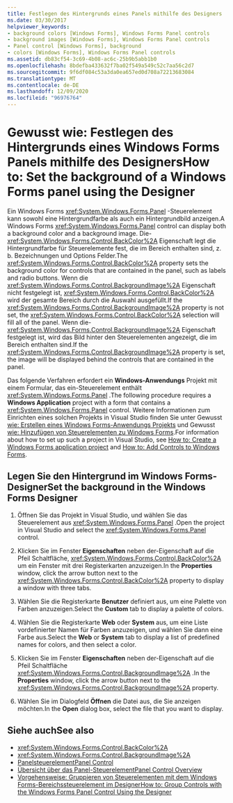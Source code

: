 ```yaml
---
title: Festlegen des Hintergrunds eines Panels mithilfe des Designers
ms.date: 03/30/2017
helpviewer_keywords:
- background colors [Windows Forms], Windows Forms Panel controls
- background images [Windows Forms], Windows Forms Panel controls
- Panel control [Windows Forms], background
- colors [Windows Forms], Windows Forms Panel controls
ms.assetid: db83cf54-3c69-4b08-ac6c-25b9b5abb1b0
ms.openlocfilehash: 8bdefba433632f7ba02f549a549c52c7aa56c2d7
ms.sourcegitcommit: 9f6df084c53a3da0ea657ed0d708a72213683084
ms.translationtype: MT
ms.contentlocale: de-DE
ms.lasthandoff: 12/09/2020
ms.locfileid: "96976764"
---
```

# <a name="how-to-set-the-background-of-a-windows-forms-panel-using-the-designer"></a><span data-ttu-id="7fb46-102">Gewusst wie: Festlegen des Hintergrunds eines Windows Forms Panels mithilfe des Designers</span><span class="sxs-lookup"><span data-stu-id="7fb46-102">How to: Set the background of a Windows Forms panel using the Designer</span></span>

<span data-ttu-id="7fb46-103">Ein Windows Forms <xref:System.Windows.Forms.Panel> -Steuerelement kann sowohl eine Hintergrundfarbe als auch ein Hintergrundbild anzeigen.</span><span class="sxs-lookup"><span data-stu-id="7fb46-103">A Windows Forms <xref:System.Windows.Forms.Panel> control can display both a background color and a background image.</span></span> <span data-ttu-id="7fb46-104">Die- <xref:System.Windows.Forms.Control.BackColor%2A> Eigenschaft legt die Hintergrundfarbe für Steuerelemente fest, die im Bereich enthalten sind, z. b. Bezeichnungen und Options Felder.</span><span class="sxs-lookup"><span data-stu-id="7fb46-104">The <xref:System.Windows.Forms.Control.BackColor%2A> property sets the background color for controls that are contained in the panel, such as labels and radio buttons.</span></span> <span data-ttu-id="7fb46-105">Wenn die <xref:System.Windows.Forms.Control.BackgroundImage%2A> Eigenschaft nicht festgelegt ist, <xref:System.Windows.Forms.Control.BackColor%2A> wird der gesamte Bereich durch die Auswahl ausgefüllt.</span><span class="sxs-lookup"><span data-stu-id="7fb46-105">If the <xref:System.Windows.Forms.Control.BackgroundImage%2A> property is not set, the <xref:System.Windows.Forms.Control.BackColor%2A> selection will fill all of the panel.</span></span> <span data-ttu-id="7fb46-106">Wenn die- <xref:System.Windows.Forms.Control.BackgroundImage%2A> Eigenschaft festgelegt ist, wird das Bild hinter den Steuerelementen angezeigt, die im Bereich enthalten sind.</span><span class="sxs-lookup"><span data-stu-id="7fb46-106">If the <xref:System.Windows.Forms.Control.BackgroundImage%2A> property is set, the image will be displayed behind the controls that are contained in the panel.</span></span>

<span data-ttu-id="7fb46-107">Das folgende Verfahren erfordert ein **Windows-Anwendungs** Projekt mit einem Formular, das ein-Steuerelement enthält <xref:System.Windows.Forms.Panel> .</span><span class="sxs-lookup"><span data-stu-id="7fb46-107">The following procedure requires a **Windows Application** project with a form that contains a <xref:System.Windows.Forms.Panel> control.</span></span> <span data-ttu-id="7fb46-108">Weitere Informationen zum Einrichten eines solchen Projekts in Visual Studio finden Sie unter Gewusst [wie: Erstellen eines Windows Forms-Anwendungs Projekts](/visualstudio/ide/step-1-create-a-windows-forms-application-project) und Gewusst [wie: Hinzufügen von Steuerelementen zu Windows Forms](how-to-add-controls-to-windows-forms.md).</span><span class="sxs-lookup"><span data-stu-id="7fb46-108">For information about how to set up such a project in Visual Studio, see [How to: Create a Windows Forms application project](/visualstudio/ide/step-1-create-a-windows-forms-application-project) and [How to: Add Controls to Windows Forms](how-to-add-controls-to-windows-forms.md).</span></span>

## <a name="set-the-background-in-the-windows-forms-designer"></a><span data-ttu-id="7fb46-109">Legen Sie den Hintergrund im Windows Forms-Designer</span><span class="sxs-lookup"><span data-stu-id="7fb46-109">Set the background in the Windows Forms Designer</span></span>

1. <span data-ttu-id="7fb46-110">Öffnen Sie das Projekt in Visual Studio, und wählen Sie das Steuerelement aus <xref:System.Windows.Forms.Panel> .</span><span class="sxs-lookup"><span data-stu-id="7fb46-110">Open the project in Visual Studio and select the <xref:System.Windows.Forms.Panel> control.</span></span>

2. <span data-ttu-id="7fb46-111">Klicken Sie im Fenster **Eigenschaften** neben der-Eigenschaft auf die Pfeil Schaltfläche, <xref:System.Windows.Forms.Control.BackColor%2A> um ein Fenster mit drei Registerkarten anzuzeigen.</span><span class="sxs-lookup"><span data-stu-id="7fb46-111">In the **Properties** window, click the arrow button next to the <xref:System.Windows.Forms.Control.BackColor%2A> property to display a window with three tabs.</span></span>

3. <span data-ttu-id="7fb46-112">Wählen Sie die Registerkarte **Benutzer** definiert aus, um eine Palette von Farben anzuzeigen.</span><span class="sxs-lookup"><span data-stu-id="7fb46-112">Select the **Custom** tab to display a palette of colors.</span></span>

4. <span data-ttu-id="7fb46-113">Wählen Sie die Registerkarte **Web** oder **System** aus, um eine Liste vordefinierter Namen für Farben anzuzeigen, und wählen Sie dann eine Farbe aus.</span><span class="sxs-lookup"><span data-stu-id="7fb46-113">Select the **Web** or **System** tab to display a list of predefined names for colors, and then select a color.</span></span>

5. <span data-ttu-id="7fb46-114">Klicken Sie im Fenster **Eigenschaften** neben der-Eigenschaft auf die Pfeil Schaltfläche <xref:System.Windows.Forms.Control.BackgroundImage%2A> .</span><span class="sxs-lookup"><span data-stu-id="7fb46-114">In the **Properties** window, click the arrow button next to the <xref:System.Windows.Forms.Control.BackgroundImage%2A> property.</span></span>

6. <span data-ttu-id="7fb46-115">Wählen Sie im Dialogfeld **Öffnen** die Datei aus, die Sie anzeigen möchten.</span><span class="sxs-lookup"><span data-stu-id="7fb46-115">In the **Open** dialog box, select the file that you want to display.</span></span>

## <a name="see-also"></a><span data-ttu-id="7fb46-116">Siehe auch</span><span class="sxs-lookup"><span data-stu-id="7fb46-116">See also</span></span>

- <xref:System.Windows.Forms.Control.BackColor%2A>
- <xref:System.Windows.Forms.Control.BackgroundImage%2A>
- [<span data-ttu-id="7fb46-117">Panelsteuerelement</span><span class="sxs-lookup"><span data-stu-id="7fb46-117">Panel Control</span></span>](panel-control-windows-forms.md)
- [<span data-ttu-id="7fb46-118">Übersicht über das Panel-Steuerelement</span><span class="sxs-lookup"><span data-stu-id="7fb46-118">Panel Control Overview</span></span>](panel-control-overview-windows-forms.md)
- [<span data-ttu-id="7fb46-119">Vorgehensweise: Gruppieren von Steuerelementen mit dem Windows Forms-Bereichssteuerelement im Designer</span><span class="sxs-lookup"><span data-stu-id="7fb46-119">How to: Group Controls with the Windows Forms Panel Control Using the Designer</span></span>](group-controls-with-wf-panel-control-using-the-designer.md)
